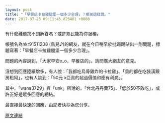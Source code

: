 ```yaml
---
layout: post
title: "「早餐店卡拉雞腿堡一個多少合理」？鄉民這樣說。"
date: 2017-07-25 09:11:45.825481 +0800
---
```


有什麼難題找不到解答嗎？或許鄉民能為你服務。

帳號名為hkr91511208 (鳥兒♪)的網友，就在今日稍早於批踢踢貼出一則問題，標題寫著：「早餐店卡拉雞腿堡一個多少合理」。

問題的內容說到，「大家早安o_o，早餐店的」，詢問廣大網友的意見。

沒想到回應陸續增多，有人說：「我都吃烏骨雞炸的卡拉雞」、「貴的都在吃裝潢跟房租阿」，也有人談到：「50元 x亞賣的超過價值和應有利潤」。

其中，「wana3729」與「unk」所說的，「台北丹丹賣75」、「低於50不敢吃」，或許正好是眾多回應的總結。

最直接最快速的回應，由記者快抄為您分享。

<a href = "https://www.ptt.cc/bbs/Gossiping/M.1500939494.A.0F9.html">原文連結</a>

